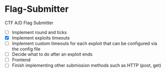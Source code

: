 # Flag-Submitter
CTF A/D Flag Submitter
- [ ] Implement round and ticks
- [x] Implement exploits timeouts
- [ ] Implement custom timeouts for each exploit that can be configured via the config file
- [ ] Decide what to do after an exploit ends
- [ ] Frontend
- [ ] Finish implementing other submission methods such as HTTP (post, get)
